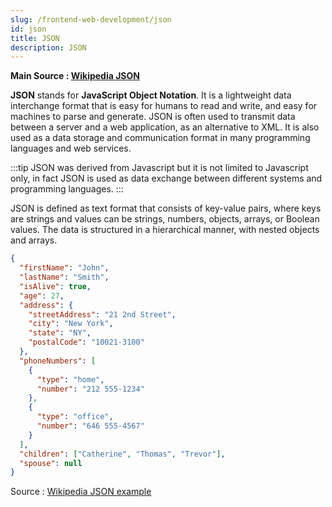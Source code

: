 ```yaml
---
slug: /frontend-web-development/json
id: json
title: JSON
description: JSON
---
```


**Main Source : [Wikipedia JSON](https://en.wikipedia.org/wiki/JSON)**

**JSON** stands for **JavaScript Object Notation**. It is a lightweight data interchange format that is easy for humans to read and write, and easy for machines to parse and generate. JSON is often used to transmit data between a server and a web application, as an alternative to XML. It is also used as a data storage and communication format in many programming languages and web services.

:::tip
JSON was derived from Javascript but it is not limited to Javascript only, in fact JSON is used as data exchange between different systems and programming languages.
:::

JSON is defined as text format that consists of key-value pairs, where keys are strings and values can be strings, numbers, objects, arrays, or Boolean values. The data is structured in a hierarchical manner, with nested objects and arrays.

```json
{
  "firstName": "John",
  "lastName": "Smith",
  "isAlive": true,
  "age": 27,
  "address": {
    "streetAddress": "21 2nd Street",
    "city": "New York",
    "state": "NY",
    "postalCode": "10021-3100"
  },
  "phoneNumbers": [
    {
      "type": "home",
      "number": "212 555-1234"
    },
    {
      "type": "office",
      "number": "646 555-4567"
    }
  ],
  "children": ["Catherine", "Thomas", "Trevor"],
  "spouse": null
}
```

Source : [Wikipedia JSON example](https://en.wikipedia.org/wiki/JSON#Syntax)
